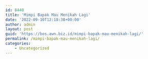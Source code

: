 ```yaml
---
id: 8440
title: 'Mimpi Bapak Mau Menikah Lagi'
date: '2022-09-10T12:18:38+00:00'
author: admin
layout: post
guid: 'https://bos.awn.biz.id/mimpi-bapak-mau-menikah-lagi/'
permalink: /mimpi-bapak-mau-menikah-lagi/
categories:
    - Uncategorized
---
```


